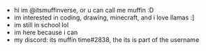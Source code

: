 - hi im @itsmuffinverse, or u can call me muffin :D
- im interested in coding, drawing, minecraft, and i love llamas :]
- im still in school lol
- im here because i can
- my discord: its muffin time#2838, the its is part of the username

<!---
itsmuffinverse/itsmuffinverse is a ✨ special ✨ repository because its `README.md` (this file) appears on your GitHub profile.
You can click the Preview link to take a look at your changes.
--->
